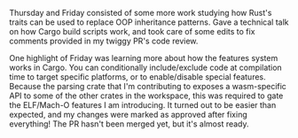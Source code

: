 Thursday and Friday consisted of some more work studying how Rust's traits can
be used to replace OOP inheritance patterns. Gave a technical talk on how
Cargo build scripts work, and took care of some edits to fix comments provided
in my twiggy PR's code review.

One highlight of Friday was learning more about how the features system works
in Cargo. You can conditionally include/exclude code at compilation time to
target specific platforms, or to enable/disable special features. Because the
parsing crate that I'm contributing to exposes a wasm-specific API to some of
the other crates in the workspace, this was required to gate the ELF/Mach-O
features I am introducing. It turned out to be easier than expected, and my
changes were marked as approved after fixing everything! The PR hasn't been
merged yet, but it's almost ready.

